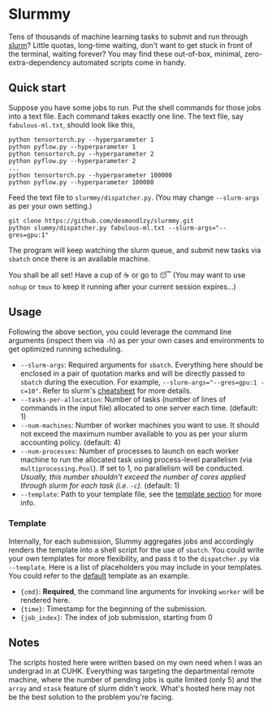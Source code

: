 Slurmmy
=================

Tens of thousands of machine learning tasks to submit and run through [slurm](https://slurm.schedmd.com/documentation.html)? Little quotas, long-time waiting, don't want to get stuck in front of the terminal, waiting forever? You may find these out-of-box, minimal, zero-extra-dependency automated scripts come in handy.

Quick start
-----------------
Suppose you have some jobs to run. Put the shell commands for those jobs into a text file. Each command takes exactly one line. The text file, say `fabulous-ml.txt`, should look like this,
```
python tensortorch.py --hyperparameter 1
python pyflow.py --hyperparameter 1
python tensortorch.py --hyperparameter 2
python pyflow.py --hyperparameter 2
...
python tensortorch.py --hyperparameter 100000
python pyflow.py --hyperparameter 100000
```

Feed the text file to `slurmmy/dispatcher.py`. (You may change `--slurm-args` as per your own setting.)
```
git clone https://github.com/desmondlzy/slurmmy.git 
python slummy/dispatcher.py fabulous-ml.txt --slurm-args="--gres=gpu:1"
```
The program will keep watching the slurm queue, and submit new tasks via `sbatch` once there is an available machine.

You shall be all set! Have a cup of :coffee: or go to :sleeping: (You may want to use `nohup` or `tmux` to keep it running after your current session expires...)

Usage
------------------
Following the above section, you could leverage the command line arguments (inspect them via `-h`) as per your own cases and environments to get optimized running scheduling.

- `--slurm-args`: Required arguments for `sbatch`. Everything here should be enclosed in a pair of quotation marks and will be directly passed to `sbatch` during the execution. For example, `--slurm-args="--gres=gpu:1 -c=10"`. Refer to slurm's [cheatsheet](https://slurm.schedmd.com/pdfs/summary.pdf) for more details.
- `--tasks-per-allocation`: Number of tasks (number of lines of commands in the input file) allocated to one server each time. (default: 1)
- `--num-machines`: Number of worker machines you want to use. It should not exceed the maximum number available to you as per your slurm accounting policy. (default: 4)
- `--num-processes`: Number of processes to launch on each worker machine to run the allocated task using process-level parallelism (via `multiprocessing.Pool`). If set to 1, no parallelism will be conducted. *Usually, this number shouldn't exceed the number of cores applied through slurm for each task (i.e. `-c`).* (default: 1)
- `--template`: Path to your template file, see the [template section](#template) for more info.

### Template

Internally, for each submission, Slummy aggregates jobs and accordingly renders the template into a shell script for the use of `sbatch`. You could write your own templates for more flexibility, and pass it to the `dispatcher.py` via `--template`. Here is a list of placeholders you may include in your templates. You could refer to the [default](./template.sbatch) template as an example.

- `{cmd}`: **Required**, the command line arguments for invoking `worker` will be rendered here.
- `{time}`: Timestamp for the beginning of the submission.
- `{job_index}`: The index of job submission, starting from 0

Notes
------------------
The scripts hosted here were written based on my own need when I was an undergrad in at CUHK. Everything was targeting the departmental remote machine, where the number of pending jobs is quite limited (only 5) and the `array` and `ntask` feature of slurm didn't work. What's hosted here may not be the best solution to the problem you're facing.
